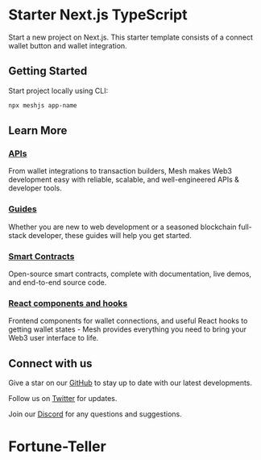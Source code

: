 # Starter Next.js TypeScript

Start a new project on Next.js. This starter template consists of a connect wallet button and wallet integration.
      
## Getting Started

Start project locally using CLI:

```bash
npx meshjs app-name
```

## Learn More

### [APIs](https://meshjs.dev/apis)

From wallet integrations to transaction builders, Mesh makes Web3 development easy with reliable, scalable, and well-engineered APIs & developer tools.

### [Guides](https://meshjs.dev/guides)

Whether you are new to web development or a seasoned blockchain full-stack developer, these guides will help you get started.

### [Smart Contracts](https://meshjs.dev/smart-contracts)

Open-source smart contracts, complete with documentation, live demos, and end-to-end source code.

### [React components and hooks](https://meshjs.dev/react)

Frontend components for wallet connections, and useful React hooks to getting wallet states - Mesh provides everything you need to bring your Web3 user interface to life.

## Connect with us

Give a star on our [GitHub](https://meshjs.dev/go/github) to stay up to date with our latest developments.

Follow us on [Twitter](https://meshjs.dev/go/twitter) for updates.

Join our [Discord](https://meshjs.dev/go/discord) for any questions and suggestions.
# Fortune-Teller
